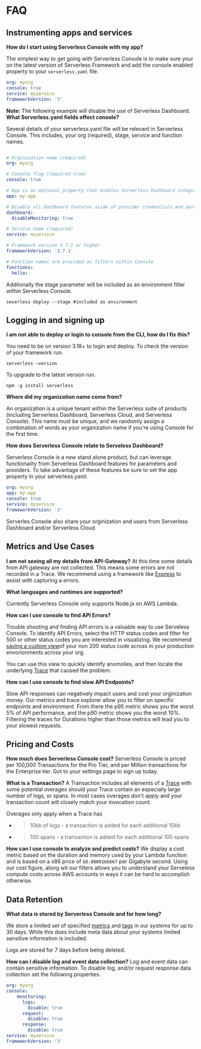 <!--
title: FAQ
menuText: FAQ
description: Frequently Asked Questions about Serverless Console
menuOrder: 5
-->

# FAQ

## Instrumenting apps and services

**How do I start using Serverless Console with my app?**

The simplest way to get going with Serverless Console is to make sure your on
the latest version of Serverless Framework and add the console enabled property
to your `serverless.yaml` file.

```yaml
org: myorg
console: true
service: myservice
frameworkVersion: '3'
```

**Note:** The following example will disable the use of Serverless Dashboard. 
**What Serverless.yaml fields effect console?**

Several details of your serverless.yaml file will be relevant in Serverless
Console. This includes, your org (required), stage, service and function names.

```yaml

# Orginization name (required)
org: myorg

# Console flag (required true)
console: true

# App is an optional property that enables Serverless Dashboard integration, which can be used together with Serverless Console
app: my-app

# Disable all Dashboard features aside of provider credentials and parameters retrieval
dashboard:
  disableMonitoring: true

# Service name (required)
service: myservice

# Framework version 3.7.1 or higher
frameworkVersion: '3.7.1'

# Function names are provided as filters within Console	
functions:
  hello:

```

Additonally the stage parameter will be included as an environment filter within
Serverless Console.

```text
severless deploy --stage #included as environment
```

## Logging in and signing up

**I am not able to deploy or login to console from the CLI, how do I fix this?**

You need to be on version 3.18+ to login and deploy. To check the version of your framework run.

```text
serverless –version
```

To upgrade to the latest version run.

```text
npm -g install serverless
```
**Where did my organization name come from?**

An organization is a unique tenant within the Serverless suite of products (including Serverless Dashboard, Serverless Cloud, and Serverless Console). This name must be unique, and we randomly assign a combination of words as your organization name if you're using Console for the first time. 

**How does Serverless Console relate to Serveless Dashboard?**

Serverless Console is a new stand alone product, but can leverage functionality
from Serverless Dashboard features for parameters and providers. To take
advantage of these features be sure to set the app property in your
serverless.yaml.

```yaml
org: myorg
app: my-app
console: true
service: myservice
frameworkVersion: '3'
```

Serverles Console also share your orginization and users from Serverless
Dashboard and/or Serverless Cloud. 

## Metrics and Use Cases

**I am not seeing all my details from API-Gateway?**
At this time some details from API gateway are not collected. This means
some errors are not recorded in a Trace. We recommend using a framework
like [Express](../guide/esbuild.md) to assist with capturing a errors.

**What languages and runtimes are supported?**

Currently Serverless Console only supports Node.js on AWS Lambda.

**How can I use console to find API Errors?**

Trouble shooting and finding API errors is a valuable way to use Serveless
Console. To identify API Errors, select the HTTP status codes and filter for
500 or other status codes you are interested in visualizing. We recommend 
[saving a custom view](using/metrics.md)of your non 200 status code across 
in your production envorionments across your org. 

You can use this view to quickly identify anomolies, and then locate the
underlying [Trace](using/traces.md) that caused the problem.

**How can I use console to find slow API Endpoints?**

Slow API responses can negatively impact users and cost your orginization money.
Our metrics and trace explorer allow you to filter on specific endpoints and
environment. From there the p95 metric shows you the worst 5% of API
performance, and the p90 metric shows you the worst 10%. Filtering the traces
for Durations higher than those metrics will lead you to your slowest requests. 


## Pricing and Costs

**How much does Serverless Console cost?**
Serverless Console is priced per 100,000 Transactions for the Pro Tier, and per Million
transactions for the Enterprise tier. Got to your settings page
to sign up today. 

**What is a Transaction?**
A Transaction includes all elements of a [Trace](../product/traces.md) with
some potential overages should your Trace contain an especially
large number of logs, or spans. In most cases overages don't apply 
and your transaction count will closely match your invocation count.

Overages only apply when a Trace has
* > 10kb of logs - a transaction is added for each additional 10kb
* > 100 spans - a transaction is added for each additional 100 spans


**How can I use console to analyze and predict costs?**
We display a cost metric based on the duration and memory used by your Lambda 
function and is based on a x86 price of `$0.0000166667` per Gigabyte second.
Using our cost figure, along wit our filters allows you to understand your
Serveless compute costs across AWS accounts in ways it can be hard to accomplish
otherwise. 

## Data Retention

**What data is stored by Serverless Console and for how long?**

We store a limited set of specified [metrics](product/metrics.md) and [tags](/product/tags.md)
in our systems for up to 30 days. While this does include meta data about your
systems limited sensitive information is included.

Logs are stored for 7 days before being deleted. 

**How can I disable log and event data collection?**
Log and event data can contain sensitive information. 
To disable log, and/or request response data collection 
set the following properties.

```yaml
org: myorg
console: 
    monitoring:
      logs:
        disable: true
      request:
        disable: true
      response:
        disable: true
service: myservice
frameworkVersion: '3'
```
